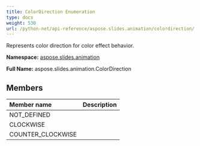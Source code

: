 ```yaml
---
title: ColorDirection Enumeration
type: docs
weight: 530
url: /python-net/api-reference/aspose.slides.animation/colordirection/
---
```


Represents color direction for color effect behavior.

**Namespace:** [aspose.slides.animation](/slides/python-net/api-reference/aspose.slides.animation/)

**Full Name:** aspose.slides.animation.ColorDirection



## **Members**
|**Member name**|**Description**|
| :- | :- |
|NOT_DEFINED||
|CLOCKWISE||
|COUNTER_CLOCKWISE||
